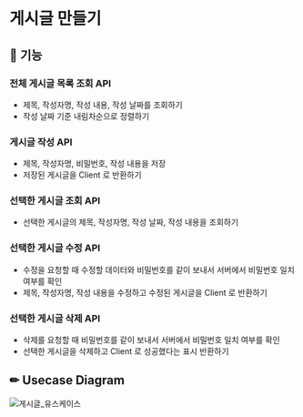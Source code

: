 # 게시글 만들기

## 🔨 기능
### 전체 게시글 목록 조회 API
- 제목, 작성자명, 작성 내용, 작성 날짜를 조회하기
- 작성 날짜 기준 내림차순으로 정렬하기
### 게시글 작성 API 
- 제목, 작성자명, 비밀번호, 작성 내용을 저장
- 저장된 게시글을 Client 로 반환하기
### 선택한 게시글 조회 API 
- 선택한 게시글의 제목, 작성자명, 작성 날짜, 작성 내용을 조회하기 
### 선택한 게시글 수정 API
- 수정을 요청할 때 수정할 데이터와 비밀번호를 같이 보내서 서버에서 비밀번호 일치 여부를 확인
- 제목, 작성자명, 작성 내용을 수정하고 수정된 게시글을 Client 로 반환하기
### 선택한 게시글 삭제 API
- 삭제를 요청할 때 비밀번호를 같이 보내서 서버에서 비밀번호 일치 여부를 확인
- 선택한 게시글을 삭제하고 Client 로 성공했다는 표시 반환하기

## ✏ Usecase Diagram
![게시글_유스케이스](https://user-images.githubusercontent.com/72076023/216767627-3d466878-4fb9-47a9-b148-771579d1a344.png)
